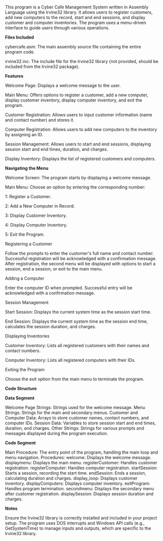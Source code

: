 This program is a Cyber Cafe Management System written in Assembly Language using the Irvine32 library.
It allows users to register customers, add new computers to the record, start and end sessions, and display customer and computer inventories.
The program uses a menu-driven interface to guide users through various operations.

**Files Included**

cybercafe.asm: The main assembly source file containing the entire program code.

irvine32.inc: The include file for the Irvine32 library (not provided, should be included from the Irvine32 package).

**Features**

Welcome Page: Displays a welcome message to the user.

Main Menu: Offers options to register a customer, add a new computer, display customer inventory, display computer inventory, and exit the program.

Customer Registration: Allows users to input customer information (name and contact number) and stores it.

Computer Registration: Allows users to add new computers to the inventory by assigning an ID.

Session Management: Allows users to start and end sessions, displaying session start and end times, duration, and charges.

Display Inventory: Displays the list of registered customers and computers.

**Navigating the Menu**

Welcome Screen: The program starts by displaying a welcome message.

Main Menu: Choose an option by entering the corresponding number:

1: Register a Customer.

2: Add a New Computer in Record.

3: Display Customer Inventory.

4: Display Computer Inventory.

5: Exit the Program.

Registering a Customer

Follow the prompts to enter the customer's full name and contact number.
Successful registration will be acknowledged with a confirmation message.
After registration, the second menu will be displayed with options to start a session, end a session, or exit to the main menu.

Adding a Computer

Enter the computer ID when prompted.
Successful entry will be acknowledged with a confirmation message.

Session Management

Start Session: Displays the current system time as the session start time.

End Session: Displays the current system time as the session end time, calculates the session duration, and charges.

Displaying Inventories

Customer Inventory: Lists all registered customers with their names and contact numbers.

Computer Inventory: Lists all registered computers with their IDs.

Exiting the Program

Choose the exit option from the main menu to terminate the program.

**Code Structure**

**Data Segment**

Welcome Page Strings: Strings used for the welcome message.
Menu Strings: Strings for the main and secondary menus.
Customer and Computer Data: Arrays to store customer names, contact numbers, and computer IDs.
Session Data: Variables to store session start and end times, duration, and charges.
Other Strings: Strings for various prompts and messages displayed during the program execution.

**Code Segment**

Main Procedure: The entry point of the program, handling the main loop and menu navigation.
Procedures:
welcome: Displays the welcome message.
displaymenu: Displays the main menu.
registerCustomer: Handles customer registration.
registerComputer: Handles computer registration.
startSession: Starts a session, recording the start time.
endSession: Ends a session, calculating duration and charges.
display_loop: Displays customer inventory.
displayComputers: Displays computer inventory.
exitProgram: Handles program termination.
secondmenu: Displays the secondary menu after customer registration.
displaySession: Displays session duration and charges.

**Notes**

Ensure the Irvine32 library is correctly installed and included in your project setup.
The program uses DOS interrupts and Windows API calls (e.g., GetSystemTime) to manage inputs and outputs, which are specific to the Irvine32 library.

